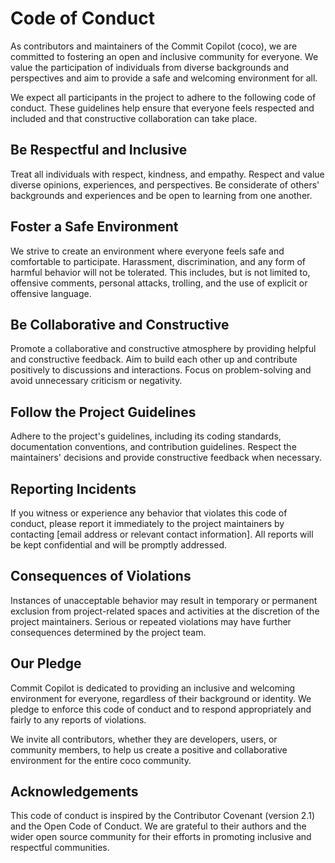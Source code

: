 # Code of Conduct

As contributors and maintainers of the Commit Copilot (coco), we are committed to fostering an open and inclusive community for everyone. We value the participation of individuals from diverse backgrounds and perspectives and aim to provide a safe and welcoming environment for all.

We expect all participants in the project to adhere to the following code of conduct. These guidelines help ensure that everyone feels respected and included and that constructive collaboration can take place.

## Be Respectful and Inclusive

Treat all individuals with respect, kindness, and empathy. Respect and value diverse opinions, experiences, and perspectives. Be considerate of others' backgrounds and experiences and be open to learning from one another.

## Foster a Safe Environment

We strive to create an environment where everyone feels safe and comfortable to participate. Harassment, discrimination, and any form of harmful behavior will not be tolerated. This includes, but is not limited to, offensive comments, personal attacks, trolling, and the use of explicit or offensive language.

## Be Collaborative and Constructive

Promote a collaborative and constructive atmosphere by providing helpful and constructive feedback. Aim to build each other up and contribute positively to discussions and interactions. Focus on problem-solving and avoid unnecessary criticism or negativity.

## Follow the Project Guidelines

Adhere to the project's guidelines, including its coding standards, documentation conventions, and contribution guidelines. Respect the maintainers' decisions and provide constructive feedback when necessary.

## Reporting Incidents

If you witness or experience any behavior that violates this code of conduct, please report it immediately to the project maintainers by contacting [email address or relevant contact information]. All reports will be kept confidential and will be promptly addressed.

## Consequences of Violations

Instances of unacceptable behavior may result in temporary or permanent exclusion from project-related spaces and activities at the discretion of the project maintainers. Serious or repeated violations may have further consequences determined by the project team.

## Our Pledge

Commit Copilot is dedicated to providing an inclusive and welcoming environment for everyone, regardless of their background or identity. We pledge to enforce this code of conduct and to respond appropriately and fairly to any reports of violations.

We invite all contributors, whether they are developers, users, or community members, to help us create a positive and collaborative environment for the entire coco community.

## Acknowledgements

This code of conduct is inspired by the Contributor Covenant (version 2.1) and the Open Code of Conduct. We are grateful to their authors and the wider open source community for their efforts in promoting inclusive and respectful communities.